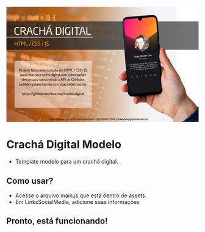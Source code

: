 ![Imagem Background](https://github.com/iwasrep/cracha-digital/blob/master/assets/images/background-readme.png?raw=true)

# Crachá Digital Modelo

- Template modelo para um crachá digital.

## Como usar?
- Acesse o arquivo main.js que está dentro de assets.
- Em LinksSocialMedia, adicione suas informações

## Pronto, está funcionando!